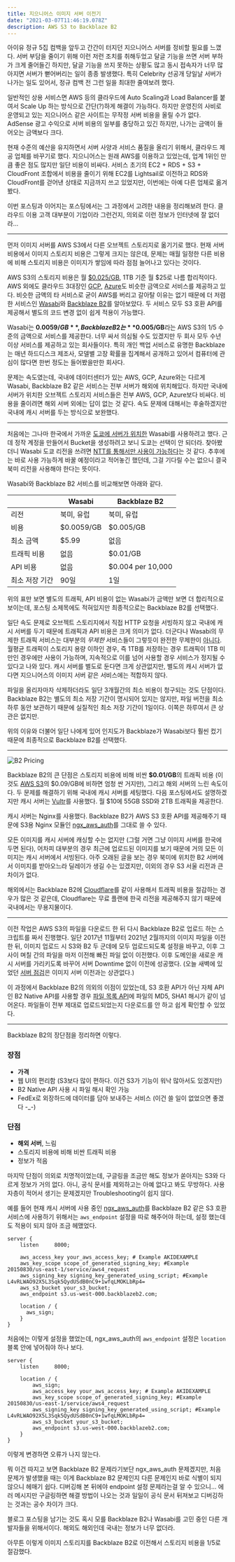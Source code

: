 ```yaml
---
title: 지으니어스 이미지 서버 이전기
date: "2021-03-07T11:46:19.078Z"
description: AWS S3 to Backblaze B2
---
```


아이유 정규 5집 컴백을 앞두고 간간이 터지던 지으니어스 서버를 정비할 필요를 느꼈다. 서버 부담을 줄이기 위해 이런 저런 조치를 취해두었고 달글 기능을 쓰면 서버 부하가 크게 줄어들긴 하지만, 달글 기능을 쓰지 못하는 상황도 많고 동시 접속자가 너무 많아지면 서버가 뻗어버리는 일이 종종 발생했다. 특히 Celebrity 선공개 당일날 서버가 나가는 일도 있어서, 정규 컴백 전 그런 일을 최대한 줄여보려 했다.

일반적인 상용 서비스면 AWS 등의 클라우드에 Auto Scaling과 Load Balancer를 붙여서 Scale Up 하는 방식으로 간단(?)하게 해결이 가능하다. 하지만 운영진의 사비로 운영되고 있는 지으니어스 같은 사이트는 무작정 서버 비용을 올릴 수가 없다. AdSense 광고 수익으로 서버 비용의 일부를 충당하고 있긴 하지만, 나가는 금액이 들어오는 금액보다 크다.

현재 수준의 예산을 유지하면서 서버 사양과 서비스 품질을 올리기 위해서, 클라우드 제공 업체를 바꾸기로 했다. 지으니어스는 원래 AWS를 이용하고 있었는데, 업계 1위인 만큼 좋은 점도 많지만 일단 비용이 비싸다. 서비스 초기의 EC2 + RDS + S3 + CloudFront 조합에서 비용을 줄이기 위해 EC2를 Lightsail로 이전하고 RDS와 CloudFront를 걷어낸 상태로 지금까지 쓰고 있었지만, 이번에는 아예 다른 업체로 옮겨봤다.

이번 포스팅과 이어지는 포스팅에서는 그 과정에서 고려한 내용을 정리해보려 한다. 클라우드 이용 고객 대부분이 기업이라 그런건지, 의외로 이런 정보가 인터넷에 잘 없더라...

---

먼저 이미지 서버를 AWS S3에서 다른 오브젝트 스토리지로 옮기기로 했다. 현재 서버 비용에서 이미지 스토리지 비용은 그렇게 크지는 않은데, 문제는 매월 일정한 다른 비용에 비해 스토리지 비용은 이미지가 쌓임에 따라 점점 늘어나고 있다는 것이다.

AWS S3의 스토리지 비용은 월 [$0.025/GB](https://aws.amazon.com/s3/pricing/), 1TB 기준 월 $25로 나름 합리적이다. AWS 외에도 클라우드 3대장인 [GCP](https://cloud.google.com/storage/pricing), [Azure](https://azure.microsoft.com/en-us/pricing/details/storage/)도 비슷한 금액으로 서비스를 제공하고 있다. 비슷한 금액의 타 서비스로 굳이 AWS를 버리고 갈아탈 이유는 없기 때문에 더 저렴한 서비스인 [Wasabi](https://wasabi.com/)와 [Backblaze B2](https://www.backblaze.com/b2/cloud-storage.html)를 알아보았다. 두 서비스 모두 S3 호환 API를 제공해서 별도의 코드 변경 없이 쉽게 적용이 가능했다.

Wasabi는 **$0.0059/GB**, Backblaze B2는 **$0.005/GB**라는 AWS S3의 1/5 수준의 금액으로 서비스를 제공한다. 너무 싸서 의심될 수도 있겠지만 두 회사 모두 수년 이상 서비스를 제공하고 있는 회사들이다. 특히 개인 백업 서비스로 유명한 Backblaze는 매년 하드디스크 제조사, 모델별 고장 확률을 집계해서 공개하고 있어서 컴퓨터에 관심이 많다면 한번 정도는 들어봤을만한 회사다.

문제는 속도였는데, 국내에 데이터센터가 있는 AWS, GCP, Azure와는 다르게 Wasabi, Backblaze B2 같은 서비스는 전부 서버가 해외에 위치해있다. 하지만 국내에 서버가 위치한 오브젝트 스토리지 서비스들은 전부 AWS, GCP, Azure보다 비싸다. 비용을 줄이려면 해외 서버 외에는 답이 없는 것 같다. 속도 문제에 대해서는 후술하겠지만 국내에 캐시 서버를 두는 방식으로 보완했다.

---

처음에는 그나마 한국에서 가까운 [도쿄에 서버가 위치한](https://wasabi.com/locations/) Wasabi를 사용하려고 했다. 근데 정작 계정을 만들어서 Bucket을 생성하려고 보니 도쿄는 선택이 안 되더라. 찾아봤더니 Wasabi 도쿄 리전을 쓰려면 [NTT를 통해서만 사용이 가능하다](https://wasabi-support.zendesk.com/hc/en-us/articles/360039372392-How-do-I-access-the-Wasabi-Tokyo-ap-northeast-1-storage-region-)는 것 같다. 추후에는 바로 사용 가능하게 바꿀 예정이라고 적어놓긴 했던데, 그걸 기다릴 수는 없으니 결국 북미 리전을 사용해야 한다는 뜻이다.

Wasabi와 Backblaze B2 서비스를 비교해보면 아래와 같다.

|                | Wasabi     | Backblaze B2      |
| -------------- | ---------- | ----------------- |
| 리전           | 북미, 유럽 | 북미, 유럽        |
| 비용           | $0.0059/GB | $0.005/GB         |
| 최소 금액      | $5.99      | 없음              |
| 트래픽 비용    | 없음       | $0.01/GB          |
| API 비용       | 없음       | $0.004 per 10,000 |
| 최소 저장 기간 | 90일       | 1일               |

위의 표만 보면 별도의 트래픽, API 비용이 없는 Wasabi가 금액만 보면 더 합리적으로 보이는데, 포스팅 소제목에도 적혀있지만 최종적으로는 Backblaze B2를 선택했다.

일단 속도 문제로 오브젝트 스토리지에서 직접 HTTP 요청을 서빙하지 않고 국내에 캐시 서버를 두기 때문에 트래픽과 API 비용은 크게 의미가 없다. 더군다나 Wasabi의 무제한 트래픽 서비스는 대부분의 _무제한_ 서비스들이 그렇듯이 완전한 무제한이 [아니다](https://wasabi.com/cloud-storage-pricing/pricing-faqs/). 월평균 트래픽이 스토리지 용량 이하인 경우, 즉 1TB를 저장하는 경우 트래픽이 1TB 미만인 경우에만 사용이 가능하며, 지속적으로 이를 넘어 사용할 경우 서비스가 정지될 수 있다고 나와 있다. 캐시 서버를 별도로 둔다면 크게 상관없지만, 별도의 캐시 서버가 없다면 지으니어스의 이미지 서버 같은 서비스에는 적합하지 않다.

파일을 올리자마자 삭제하더라도 일단 3개월간의 최소 비용이 청구되는 것도 단점이다. Backblaze B2는 별도의 최소 저장 기간이 명시되어 있지는 않지만, 파일 버전을 최소 하루 동안 보관하기 때문에 실질적인 최소 저장 기간이 1일이다. 이쪽은 하루여서 큰 상관은 없지만.

위의 이유와 더불어 일단 나에게 있어 인지도가 Backblaze가 Wasabi보다 훨씬 컸기 때문에 최종적으로 Backblaze B2를 선택했다.

---

![B2 Pricing](./images/b2-pricing.png)

Backblaze B2의 큰 단점은 스토리지 비용에 비해 비싼 **$0.01/GB**의 트래픽 비용 (이것도 [AWS S3](https://aws.amazon.com/s3/pricing/)의 $0.09/GB에 비하면 엄청 싼 거지만), 그리고 해외 서버의 느린 속도이다. 두 문제를 해결하기 위해 국내에 캐시 서버를 세팅했다. 다음 포스팅에서도 설명하겠지만 캐시 서버는 [Vultr](https://www.vultr.com/)를 사용했다. 월 $10에 55GB SSD와 2TB 트래픽을 제공한다.

캐시 서버는 Nginx를 사용했다. Backblaze B2가 AWS S3 호환 API를 제공해주기 때문에 S3용 Nginx 모듈인 [ngx_aws_auth](https://github.com/anomalizer/ngx_aws_auth)를 그대로 쓸 수 있다.

모든 이미지를 캐시 서버에 캐싱할 수는 없지만 (그럴 거면 그냥 이미지 서버를 한국에 두면 된다), 어차피 대부분의 경우 최근에 업로드된 이미지를 보기 때문에 거의 모든 이미지는 캐시 서버에서 서빙된다. 아주 오래된 글을 보는 경우 북미에 위치한 B2 서버에서 이미지를 받아오느라 딜레이가 생길 수는 있겠지만, 이외의 경우 S3 서울 리전과 큰 차이가 없다.

해외에서는 Backblaze B2에 [Cloudflare](https://www.cloudflare.com/)를 같이 사용해서 트래픽 비용을 절감하는 경우가 많은 것 같은데, Cloudflare는 무료 플랜에 한국 리전을 제공해주지 않기 때문에 국내에서는 무용지물이다.

---

이전 작업은 AWS S3의 파일을 다운로드 한 뒤 다시 Backblaze B2로 업로드 하는 스크립트를 짜서 진행했다. 일단 2017년 11월부터 2021년 2월까지의 이미지 파일을 이전한 뒤, 이미지 업로드 시 S3와 B2 두 군데에 모두 업로드되도록 설정을 바꾸고, 이후 그사이 며칠 간의 파일을 마저 이전해 빠진 파일 없이 이전했다. 이후 도메인을 새로운 캐시 서버를 가리키도록 바꾸어 서버 Downtime 없이 이전에 성공했다. (오늘 새벽에 있었던 [서버 점검](https://jieuninus.com/board/free/524449)은 이미지 서버 이전과는 상관없다.)

이 과정에서 Backblaze B2의 의외의 이점이 있었는데, S3 호환 API가 아닌 자체 API인 B2 Native API를 사용할 경우 [파일 목록 API](https://www.backblaze.com/b2/docs/b2_list_file_names.html)에 파일의 MD5, SHA1 해시가 같이 넘어온다. 파일들이 전부 제대로 업로드되었는지 다운로드를 안 하고 쉽게 확인할 수 있었다.

---

Backblaze B2의 장단점을 정리하면 이렇다.

### 장점

- **가격**
- 웹 UI의 편리함 (S3보다 많이 편하다. 이건 S3가 기능이 워낙 많아서도 있겠지만)
- B2 Native API 사용 시 파일 해시 확인 가능
- FedEx로 외장하드에 데이터를 담아 보내주는 서비스 (이건 쓸 일이 없었으면 좋겠다 -\_-)

### 단점

- **해외 서버**, 느림
- 스토리지 비용에 비해 비싼 트래픽 비용
- 정보가 적음

마지막 단점이 의외로 치명적이었는데, 구글링을 조금만 해도 정보가 쏟아지는 S3와 다르게 정보가 거의 없다. 아니, 공식 문서를 제외하고는 아예 없다고 봐도 무방하다. 사용자층이 적어서 생기는 문제겠지만 Troubleshooting이 쉽지 않다.

예를 들어 현재 캐시 서버에 사용 중인 [ngx_aws_auth](https://github.com/anomalizer/ngx_aws_auth)를 Backblaze B2 같은 S3 호환 서비스에 사용하기 위해서는 `aws_endpoint` 설정을 따로 해주어야 하는데, 설정 했는데도 적용이 되지 않아 조금 헤맸었다.

```
server {
    listen     8000;

    aws_access_key your_aws_access_key; # Example AKIDEXAMPLE
    aws_key_scope scope_of_generated_signing_key; #Example 20150830/us-east-1/service/aws4_request
    aws_signing_key signing_key_generated_using_script; #Example L4vRLWAO92X5L3Sqk5QydUSdB0nC9+1wfqLMOKLbRp4=
    aws_s3_bucket your_s3_bucket;
    aws_endpoint s3.us-west-000.backblazeb2.com;

    location / {
      aws_sign;
    }
}
```

처음에는 이렇게 설정을 했었는데, ngx_aws_auth의 `aws_endpoint` 설정은 `location` 블록 안에 넣어줘야 하나 보다.

```
server {
    listen     8000;

    location / {
        aws_sign;
        aws_access_key your_aws_access_key; # Example AKIDEXAMPLE
        aws_key_scope scope_of_generated_signing_key; #Example 20150830/us-east-1/service/aws4_request
        aws_signing_key signing_key_generated_using_script; #Example L4vRLWAO92X5L3Sqk5QydUSdB0nC9+1wfqLMOKLbRp4=
        aws_s3_bucket your_s3_bucket;
        aws_endpoint s3.us-west-000.backblazeb2.com;
    }
}
```

이렇게 변경하면 오류가 나지 않는다.

뭐 이건 따지고 보면 Backblaze B2 문제라기보단 ngx_aws_auth 문제겠지만, 처음 문제가 발생했을 때는 이게 Backblaze B2 문제인지 다른 문제인지 바로 식별이 되지 않으니 헤매기 쉽다. 디버깅해 본 뒤에야 endpoint 설정 문제라는걸 알 수 있으니... 에러 메시지만 구글링하면 해결 방법이 나오는 것과 일일이 공식 문서 뒤져보고 디버깅하는 것과는 공수 차이가 크다.

블로그 포스팅을 남기는 것도 혹시 모를 Backblaze B2나 Wasabi를 고민 중인 다른 개발자들을 위해서이다. 해외도 해외인데 국내는 정보가 너무 없더라.

아무튼 이렇게 이미지 스토리지를 Backblaze B2로 이전해서 스토리지 비용을 1/5로 절감했다.
